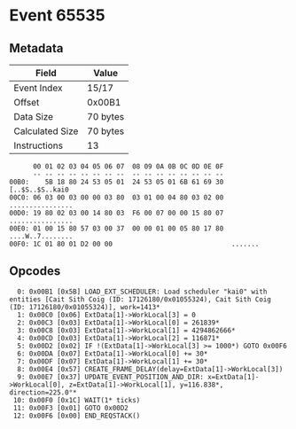 # Event 65535

## Metadata

| Field           | Value    |
|-----------------|----------|
| Event Index     | 15/17    |
| Offset          | 0x00B1   |
| Data Size       | 70 bytes |
| Calculated Size | 70 bytes |
| Instructions    | 13       |

```
      00 01 02 03 04 05 06 07  08 09 0A 0B 0C 0D 0E 0F
      -- -- -- -- -- -- -- --  -- -- -- -- -- -- -- --
00B0:    5B 18 80 24 53 05 01  24 53 05 01 6B 61 69 30   [..$S..$S..kai0
00C0: 06 03 00 03 00 00 03 80  03 01 00 04 80 03 02 00  ................
00D0: 19 80 02 03 00 14 80 03  F6 00 07 00 00 15 80 07  ................
00E0: 01 00 15 80 57 03 00 37  00 00 01 00 05 80 17 80  ....W..7........
00F0: 1C 01 80 01 D2 00 00                              .......         
```

## Opcodes

```
  0: 0x00B1 [0x5B] LOAD_EXT_SCHEDULER: Load scheduler "kai0" with entities [Cait Sith Coig (ID: 17126180/0x01055324), Cait Sith Coig (ID: 17126180/0x01055324)], work=1413*
  1: 0x00C0 [0x06] ExtData[1]->WorkLocal[3] = 0
  2: 0x00C3 [0x03] ExtData[1]->WorkLocal[0] = 261839*
  3: 0x00C8 [0x03] ExtData[1]->WorkLocal[1] = 4294862666*
  4: 0x00CD [0x03] ExtData[1]->WorkLocal[2] = 116871*
  5: 0x00D2 [0x02] IF !(ExtData[1]->WorkLocal[3] >= 1000*) GOTO 0x00F6
  6: 0x00DA [0x07] ExtData[1]->WorkLocal[0] += 30*
  7: 0x00DF [0x07] ExtData[1]->WorkLocal[1] += 30*
  8: 0x00E4 [0x57] CREATE_FRAME_DELAY(delay=ExtData[1]->WorkLocal[3])
  9: 0x00E7 [0x37] UPDATE_EVENT_POSITION_AND_DIR: x=ExtData[1]->WorkLocal[0], z=ExtData[1]->WorkLocal[1], y=116.838*, direction=225.0°*
 10: 0x00F0 [0x1C] WAIT(1* ticks)
 11: 0x00F3 [0x01] GOTO 0x00D2
 12: 0x00F6 [0x00] END_REQSTACK()
```
